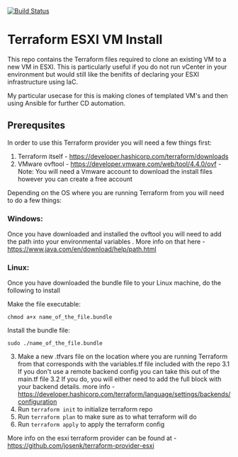 [![Build Status](https://dev.azure.com/qman-being/dreddrealm/_apis/build/status/qman-being.terraform-esxi?branchName=master)](https://dev.azure.com/qman-being/dreddrealm/_build/latest?definitionId=7&branchName=master)

# Terraform ESXI VM Install

This repo contains the Terraform files required to clone an existing VM to a new VM in ESXI. This is particularly useful if you do not run vCenter in your environment but would still like the benifits of declaring your ESXI infrastructure using IaC. 

My particular usecase for this is making clones of templated VM's and then using Ansible for further CD automation.

## Prerequsites

In order to use this Terraform provider you will need a few things first: 

1. Terraform itself - https://developer.hashicorp.com/terraform/downloads
2. VMware ovftool - https://developer.vmware.com/web/tool/4.4.0/ovf - Note: You will need a Vmware account to download the install files however you can create a free account

Depending on the OS where you are running Terraform from you will need to do a few things: 

### Windows: 

Once you have downloaded and installed the ovftool you will need to add the path into your environmental variables . More info on that here - https://www.java.com/en/download/help/path.html

### Linux: 

Once you have downloaded the bundle file to your Linux machine, do the following to install

Make the file executable:
```
chmod a+x name_of_the_file.bundle
```
Install the bundle file:
```
sudo ./name_of_the_file.bundle
```
3. Make a new .tfvars file on the location where you are running Terraform from that corresponds with the variables.tf file included with the repo
3.1 If you don't use a remote backend config you can take this out of the main.tf file
3.2 If you do, you will either need to add the full block with your backend details. more info - https://developer.hashicorp.com/terraform/language/settings/backends/configuration
4. Run ```terraform init``` to initialize terraform repo
5. Run ```terraform plan``` to make sure as to what terraform will do
6. Run ```terraform apply``` to apply the terraform config

More info on the esxi terraform provider can be found at - https://github.com/josenk/terraform-provider-esxi
